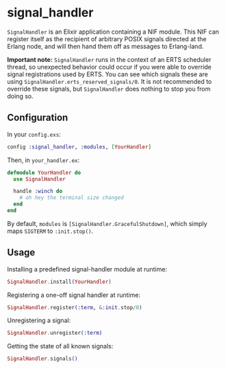 # signal_handler

`SignalHandler` is an Elixir application containing a NIF module. This NIF can register itself as the recipient of arbitrary POSIX signals directed at the Erlang node, and will then hand them off as messages to Erlang-land.

**Important note:** `SignalHandler` runs in the context of an ERTS scheduler thread, so unexpected behavior could occur if you were able to override signal registrations used by ERTS. You can see which signals these are using `SignalHandler.erts_reserved_signals/0`. It is not recommended to override these signals, but `SignalHandler` does nothing to stop you from doing so.

## Configuration

In your `config.exs`:

```elixir
config :signal_handler, :modules, [YourHandler]
```

Then, in `your_handler.ex`:

```elixir
defmodule YourHandler do
  use SignalHandler

  handle :winch do
    # oh hey the terminal size changed
  end
end
```

By default, `modules` is `[SignalHandler.GracefulShutdown]`, which simply maps `SIGTERM` to `:init.stop()`.

## Usage

Installing a predefined signal-handler module at runtime:

```elixir
SignalHandler.install(YourHandler)
```

Registering a one-off signal handler at runtime:

```elixir
SignalHandler.register(:term, &:init.stop/0)
```

Unregistering a signal:

```elixir
SignalHandler.unregister(:term)
```

Getting the state of all known signals:

```elixir
SignalHandler.signals()
```
